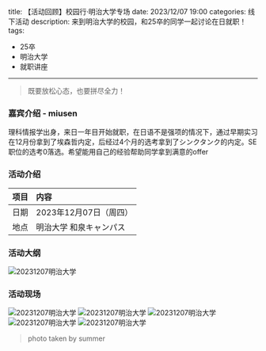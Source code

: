 title: 【活动回顾】校园行·明治大学专场
date: 2023/12/07 19:00
categories: 线下活动
description: 来到明治大学的校园，和25卒的同学一起讨论在日就职！
tags:
- 25卒
- 明治大学
- 就职讲座

---

<blockquote class="blockquote-center">既要放松心态，也要拼尽全力！</blockquote>

### 嘉宾介绍 - miusen
理科情报学出身，来日一年目开始就职，在日语不是强项的情况下，通过早期实习在12月份拿到了埃森哲内定，后经过4个月的选考拿到了シンクタンク的内定。SE职位的选考0落选。希望能用自己的经验帮助同学拿到满意的offer

### 活动介绍

|项目 | 内容 |
|:---|:---|
|日期 | 2023年12月07日（周四）|
|地点| 明治大学 和泉キャンパス|



### 活动大纲
![20231207明治大学](https://qilian-tokyo.github.io/img/20231207明治大学/0.png)

### 活动现场
![20231207明治大学](https://qilian-tokyo.github.io/img/20231207明治大学/1.jpeg)
![20231207明治大学](https://qilian-tokyo.github.io/img/20231207明治大学/2.jpeg)
![20231207明治大学](https://qilian-tokyo.github.io/img/20231207明治大学/3.jpeg)
![20231207明治大学](https://qilian-tokyo.github.io/img/20231207明治大学/4.jpeg)
![20231207明治大学](https://qilian-tokyo.github.io/img/20231207明治大学/5.jpeg)

> photo taken by summer